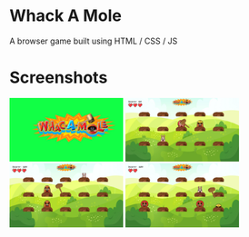 # Whack A Mole
A browser game built using HTML / CSS / JS

# Screenshots
<img src="screenshot/screenshot4.png" alt="screenshot2" width="200">
<img src="screenshot/screenshot1.png" alt="screenshot1" width="200">
<img src="screenshot/screenshot2.png" alt="screenshot2" width="200">
<img src="screenshot/screenshot3.png" alt="screenshot2" width="200">

